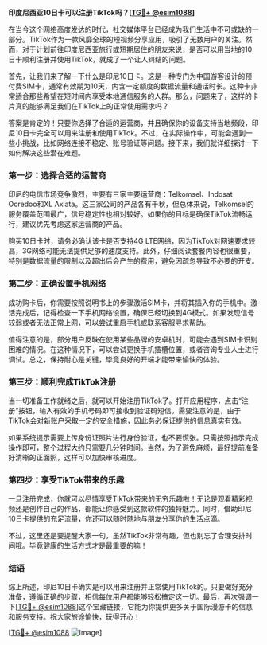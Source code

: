 **印度尼西亚10日卡可以注册TikTok吗？[[TG💪+ @esim1088](https://t.me/s/esim1088)]**

在当今这个网络高度发达的时代，社交媒体平台已经成为我们生活中不可或缺的一部分。TikTok作为一款风靡全球的短视频分享应用，吸引了无数用户的关注。然而，对于计划前往印度尼西亚旅行或短期居住的朋友来说，是否可以用当地的10日卡顺利注册并使用TikTok，就成了一个让人纠结的问题。

首先，让我们来了解一下什么是印尼10日卡。这是一种专门为中国游客设计的预付费SIM卡，通常有效期为10天，内含一定额度的数据流量和通话时长。这种卡非常适合那些希望在短时间内享受本地通信服务的人群。那么，问题来了，这样的卡片真的能够满足我们在TikTok上的正常使用需求吗？

答案是肯定的！只要你选择了合适的运营商，并且确保你的设备支持当地频段，印尼10日卡完全可以用来注册和使用TikTok。不过，在实际操作中，可能会遇到一些小挑战，比如网络连接不稳定、账号验证等问题。接下来，我们就详细探讨一下如何解决这些潜在难题。

### **第一步：选择合适的运营商**
印尼的电信市场竞争激烈，主要有三家主要运营商：Telkomsel、Indosat Ooredoo和XL Axiata。这三家公司的产品各有千秋，但总体来说，Telkomsel的服务覆盖范围最广，信号稳定性也相对较好。如果你的目标是确保TikTok流畅运行，建议优先考虑这家运营商的产品。

购买10日卡时，请务必确认该卡是否支持4G LTE网络，因为TikTok对网速要求较高，3G网络可能无法提供足够的速度支持。此外，仔细阅读套餐内容也很重要，特别是数据流量的限制以及超出后会产生的费用，避免因疏忽导致不必要的开支。

### **第二步：正确设置手机网络**
成功购卡后，你需要按照说明书上的步骤激活SIM卡，并将其插入你的手机中。激活完成后，记得检查一下手机网络设置，确保已经切换到4G模式。如果发现信号较弱或者无法正常上网，可以尝试重启手机或联系客服寻求帮助。

值得注意的是，部分用户反映在使用某些品牌的安卓机时，可能会遇到SIM卡识别困难的情况。在这种情况下，可以尝试更换手机插槽位置，或者咨询专业人士进行调试。总之，保持耐心是关键，毕竟良好的开端才能带来愉快的体验。

### **第三步：顺利完成TikTok注册**
当一切准备工作就绪之后，就可以开始注册TikTok了。打开应用程序，点击“注册”按钮，输入有效的手机号码即可接收到验证码短信。需要注意的是，由于TikTok会对新账户采取一定的安全措施，因此务必保证提供的信息真实有效。

如果系统提示需要上传身份证照片进行身份验证，也不要慌张。只需按照指示完成操作即可，整个过程大约只需要几分钟时间。当然，为了避免麻烦，最好提前准备好清晰的正面照，这样可以加快审核进度。

### **第四步：享受TikTok带来的乐趣**
一旦注册完成，你就可以尽情享受TikTok带来的无穷乐趣啦！无论是观看精彩视频还是创作自己的作品，都能让你感受到这款软件的独特魅力。同时，借助印尼10日卡提供的充足流量，你还可以随时随地与朋友分享你的生活点滴。

不过，这里还是要提醒大家一句，虽然TikTok非常有趣，但也别忘了合理安排时间哦。毕竟健康的生活方式才是最重要的嘛！

### **结语**
综上所述，印尼10日卡确实是可以用来注册并正常使用TikTok的。只要做好充分准备，遵循正确的步骤，相信每位用户都能够轻松搞定这一切。最后，再次强调一下[[TG💪+ @esim1088](https://t.me/s/esim1088)]这个宝藏链接，它能为你提供更多关于国际漫游卡的信息和服务支持。祝大家旅途愉快，玩得开心！

[[TG💪+ @esim1088](https://t.me/s/esim1088) ![Image](https://i.postimg.cc/4NQfJmqS/Snipaste-2025-05-13-00-14-12.png)]